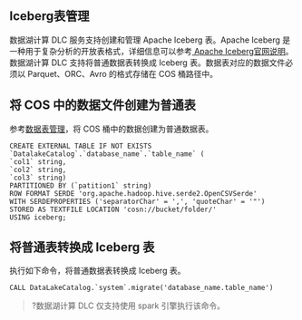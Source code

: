 ## Iceberg表管理
数据湖计算 DLC 服务支持创建和管理 Apache Iceberg 表。Apache Iceberg 是一种用于复杂分析的开放表格式，详细信息可以参考[ Apache Iceberg官网说明](https://iceberg.apache.org/)。
数据湖计算 DLC 支持将普通数据表转换成 Iceberg 表。数据表对应的数据文件必须以 Parquet、ORC、Avro 的格式存储在 COS 桶路径中。
## 将 COS 中的数据文件创建为普通表
参考[数据表管理](https://cloud.tencent.com/document/product/1342/61870)，将 COS 桶中的数据创建为普通数据表。

```
CREATE EXTERNAL TABLE IF NOT EXISTS `DatalakeCatalog`.`database_name`.`table_name` (
`col1` string, 
`col2` string, 
`col3` string) 
PARTITIONED BY (`patition1` string) 
ROW FORMAT SERDE 'org.apache.hadoop.hive.serde2.OpenCSVSerde' 
WITH SERDEPROPERTIES ('separatorChar' = ',', 'quoteChar' = '"') 
STORED AS TEXTFILE LOCATION 'cosn://bucket/folder/'
USING iceberg;
```

## 将普通表转换成 Iceberg 表
执行如下命令，将普通数据表转换成 Iceberg 表。
```
CALL DataLakeCatalog.`system`.migrate('database_name.table_name')
```
>?数据湖计算 DLC 仅支持使用 spark 引擎执行该命令。
>
